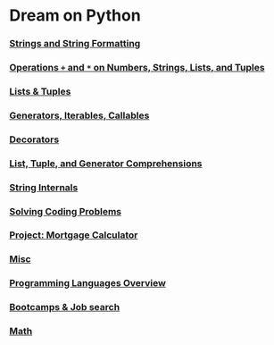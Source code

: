 # Dream on Python

### [Strings and String Formatting](strings_and_string_formatting.md)

### [Operations `+` and `*` on Numbers, Strings, Lists, and Tuples](operations_plus_product_on_numbers_strings_lists_tuples.md)

### [Lists & Tuples](lists_and_tuples.md)

### [Generators, Iterables, Callables](generators_iterables_callables.md)

### [Decorators](decorators.md)

### [List, Tuple, and Generator Comprehensions](list_tuple_generator_comprehensions.md)

### [String Internals](string_internals.md)

### [Solving Coding Problems](solving_coding_problems.md)

### [Project: Mortgage Calculator](mortgage_calculator.md)

### [Misc](misc.md)

### [Programming Languages Overview](programming_languages_overview.md)

### [Bootcamps & Job search](bootcamps_job_search.md)

### [Math](math.md)